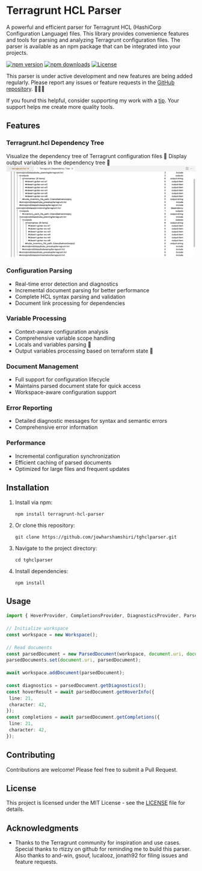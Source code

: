 # Terragrunt HCL Parser

A powerful and efficient parser for Terragrunt HCL (HashiCorp Configuration Language) files. This library provides convenience features and tools for parsing and analyzing Terragrunt configuration files. The parser is available as an npm package that can be integrated into your projects.

[![npm version](https://img.shields.io/npm/v/tghclparser.svg)](https://www.npmjs.com/package/tghclparser)
[![npm downloads](https://img.shields.io/npm/dm/tghclparser.svg)](https://www.npmjs.com/package/tghclparser)
[![License](https://img.shields.io/npm/l/tghclparser.svg)](LICENSE)

This parser is under active development and new features are being added regularly. Please report any issues or feature requests in the [GitHub repository](https://github.com/jowharshamshiri/tghclparser/issues). 🚀🚀🚀

If you found this helpful, consider supporting my work with a [tip](https://ko-fi.com/jowharshamshiri). Your support helps me create more quality tools.

## Features

### Terragrunt.hcl Dependency Tree

Visualize the dependency tree of Terragrunt configuration files 🚀
Display output variables in the dependency tree 🚀
![Dependency Tree](images/dependency-tree-w-outputs.png)

### Configuration Parsing

- Real-time error detection and diagnostics
- Incremental document parsing for better performance
- Complete HCL syntax parsing and validation
- Document link processing for dependencies

### Variable Processing

- Context-aware configuration analysis
- Comprehensive variable scope handling
- Locals and variables parsing 🚀
- Output variables processing based on terraform state 🚀

### Document Management

- Full support for configuration lifecycle
- Maintains parsed document state for quick access
- Workspace-aware configuration support

### Error Reporting

- Detailed diagnostic messages for syntax and semantic errors
- Comprehensive error information

### Performance

- Incremental configuration synchronization
- Efficient caching of parsed documents
- Optimized for large files and frequent updates

## Installation

1. Install via npm:

   ```
   npm install terragrunt-hcl-parser
   ```

2. Or clone this repository:

   ```
   git clone https://github.com/jowharshamshiri/tghclparser.git
   ```

3. Navigate to the project directory:

   ```
   cd tghclparser
   ```

4. Install dependencies:

   ```
   npm install
   ```

## Usage

```typescript
import { HoverProvider, CompletionsProvider, DiagnosticsProvider, ParsedDocument, Workspace, Token } from 'tghclparser';

// Initialize workspace
const workspace = new Workspace();

// Read documents
const parsedDocument = new ParsedDocument(workspace, document.uri, document.getText());
parsedDocuments.set(document.uri, parsedDocument);

await workspace.addDocument(parsedDocument);

const diagnostics = parsedDocument.getDiagnostics();
const hoverResult = await parsedDocument.getHoverInfo({
 line: 21,
 character: 42,
});
const completions = await parsedDocument.getCompletions({
 line: 21,
 character: 42,
});

```

## Contributing

Contributions are welcome! Please feel free to submit a Pull Request.

## License

This project is licensed under the MIT License - see the [LICENSE](LICENSE) file for details.

## Acknowledgments

- Thanks to the Terragrunt community for inspiration and use cases. Special thanks to rtizzy on github for reminding me to build this parser. Also thanks to and-win, gsouf, lucalooz, jonath92 for filing issues and feature requests.
